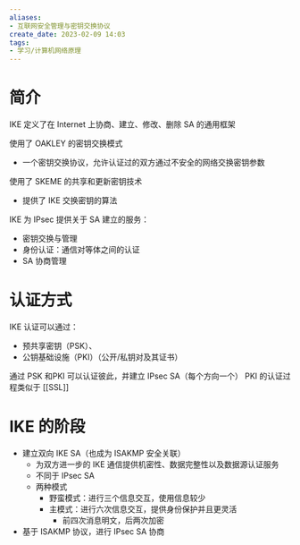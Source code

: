 ```yaml
---
aliases:
- 互联网安全管理与密钥交换协议
create_date: 2023-02-09 14:03
tags:
- 学习/计算机网络原理
---
```

# 简介

IKE 定义了在 Internet 上协商、建立、修改、删除 SA 的通用框架

使用了 OAKLEY 的密钥交换模式
- 一个密钥交换协议，允许认证过的双方通过不安全的网络交换密钥参数

使用了 SKEME 的共享和更新密钥技术
- 提供了 IKE 交换密钥的算法

IKE 为 IPsec 提供关于 SA 建立的服务：
- 密钥交换与管理
- 身份认证：通信对等体之间的认证
- SA 协商管理

# 认证方式

IKE 认证可以通过：
- 预共享密钥（PSK）、
- 公钥基础设施（PKI）（公开/私钥对及其证书）

通过 PSK 和PKI 可以认证彼此，并建立 IPsec SA（每个方向一个）
PKI 的认证过程类似于 [[SSL]]

# IKE 的阶段
- 建立双向 IKE SA（也成为 ISAKMP 安全关联）
	- 为双方进一步的 IKE 通信提供机密性、数据完整性以及数据源认证服务
	- 不同于 IPsec SA
	- 两种模式
		- 野蛮模式：进行三个信息交互，使用信息较少
		- 主模式：进行六次信息交互，提供身份保护并且更灵活
			- 前四次消息明文，后两次加密
- 基于 ISAKMP 协议，进行 IPsec SA 协商

